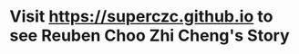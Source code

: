 # Visit <a href="https://superczc.github.io" target="_blank">https://superczc.github.io</a> to see Reuben Choo Zhi Cheng's Story
